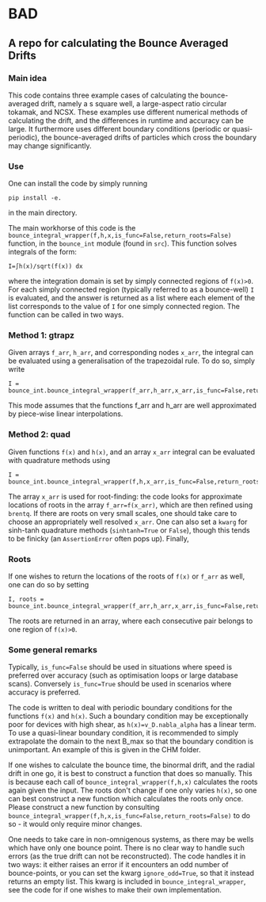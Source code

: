 # BAD
## A repo for calculating the Bounce Averaged Drifts

### Main idea
This code contains three example cases of calculating the bounce-averaged drift, namely a s square well, a large-aspect ratio circular tokamak, and NCSX. These examples use different numerical methods of calculating the drift, and the differences in runtime and accuracy can be large. It furthermore uses different boundary conditions (periodic or quasi-periodic), the bounce-averaged drifts of particles which cross the boundary may change significantly. 


### Use
One can install the code by simply running 
```
pip install -e.
```
in the main directory.

The main workhorse of this code is the `bounce_integral_wrapper(f,h,x,is_func=False,return_roots=False)` function, in the `bounce_int` module (found in `src`). This function solves integrals of the form:
```
I=∫h(x)/sqrt(f(x)) dx
```
where the integration domain is set by simply connected regions of `f(x)>0`. For each simply connected region (typically referred to as a bounce-well) `I` is evaluated, and the answer is returned as a list where each element of the list corresponds to the value of `I` for one simply connected region. The function can be called in two ways. 


### Method 1: gtrapz
Given arrays `f_arr`, `h_arr`, and corresponding nodes `x_arr`, the integral can be evaluated using a generalisation of the trapezoidal rule. To do so, simply write
```
I = bounce_int.bounce_integral_wrapper(f_arr,h_arr,x_arr,is_func=False,return_roots=False)
```
This mode assumes that the functions f_arr and h_arr are well approximated by piece-wise linear interpolations.


### Method 2: quad
Given functions `f(x)` and `h(x)`, and an array `x_arr` integral can be evaluated with quadrature methods using
```
I = bounce_int.bounce_integral_wrapper(f,h,x_arr,is_func=False,return_roots=False)
```
The array `x_arr` is used for root-finding: the code looks for approximate locations of roots in the array `f_arr=f(x_arr)`, which are then refined using `brentq`. If there are roots on very small scales, one should take care to choose an appropriately well resolved `x_arr`. One can also set a `kwarg` for sinh-tanh quadrature methods (`sinhtanh=True` or `False`), though this tends to be finicky (an `AssertionError` often pops up). Finally, 


### Roots
If one wishes to return the locations of the roots of `f(x)` or `f_arr` as well, one can do so by setting
```
I, roots = bounce_int.bounce_integral_wrapper(f_arr,h_arr,x_arr,is_func=False,return_roots=True)
```
The roots are returned in an array, where each consecutive pair belongs to one region of `f(x)>0`.


### Some general remarks
Typically, `is_func=False` should be used in situations where speed is preferred over accuracy (such as optimisation loops or large database scans). Conversely `is_func=True` should be used in scenarios where accuracy is preferred. 

The code is written to deal with periodic boundary conditions for the functions `f(x)` and `h(x)`. Such a boundary condition may be exceptionally poor for devices with high shear, as `h(x)=v_D.nabla_alpha` has a linear term. To use a quasi-linear boundary condition, it is recommended to simply extrapolate the domain to the next B_max so that the boundary condition is unimportant. An example of this is given in the CHM folder.

If one wishes to calculate the bounce time, the binormal drift, and the radial drift in one go, it is best to construct a function that does so manually. This is because each call of `bounce_integral_wrapper(f,h,x)` calculates the roots again given the input. The roots don't change if one only varies `h(x)`, so one can best construct a new function which calculates the roots only once. Please construct a new function by consulting `bounce_integral_wrapper(f,h,x,is_func=False,return_roots=False)` to do so - it would only require minor changes.

One needs to take care in non-omnigenous systems, as there may be wells which have only one bounce point. There is no clear way to handle such errors (as the true drift can not be reconstructed). The code handles it in two ways: it either raises an error if it encounters an odd number of bounce-points, or you can set the kwarg `ignore_odd=True`, so that it instead returns an empty list. This kwarg is included in `bounce_integral_wrapper`, see the code for if one wishes to make their own implementation.
